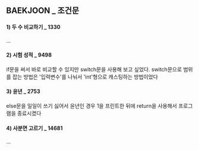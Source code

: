 ## BAEKJOON _ 조건문
 
#### 1) 두 수 비교하기 _ 1330

...

#### 2) 시험 성적 _ 9498

if문을 써서 바로 비교할 수 있지만 switch문을 사용해 보고 싶었다.
switch문으로 범위를 잡는 방법은 '입력변수'를 나눠서 'int'형으로 캐스팅하는 방법이었다

#### 3) 윤년 _ 2753

else문을 일일이 쓰기 싫어서 윤년인 경우 1을 프린트한 뒤에 return을 사용해서 프로그램을 종료시켰다

#### 4) 사분면 고르기 _ 14681

...


